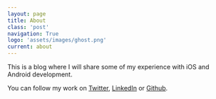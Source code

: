 ```yaml
---
layout: page
title: About
class: 'post'
navigation: True
logo: 'assets/images/ghost.png'
current: about
---
```



This is a blog where I will share some of my experience with iOS and Android development.

You can follow my work on [Twitter](https://twitter.com/4brunu), [LinkedIn](https://pt.linkedin.com/in/4brunu) or [Github](https://github.com/4brunu).
